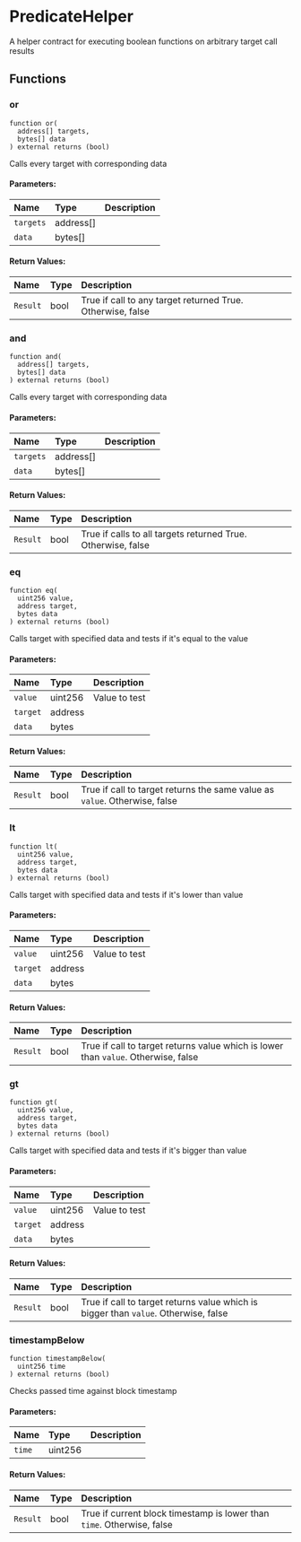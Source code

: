 # PredicateHelper


A helper contract for executing boolean functions on arbitrary target call results




## Functions
### or
```solidity
function or(
  address[] targets,
  bytes[] data
) external returns (bool)
```
Calls every target with corresponding data


#### Parameters:
| Name | Type | Description                                                          |
| :--- | :--- | :------------------------------------------------------------------- |
|`targets` | address[] | 
|`data` | bytes[] | 

#### Return Values:
| Name                           | Type          | Description                                                                  |
| :----------------------------- | :------------ | :--------------------------------------------------------------------------- |
|`Result`| bool | True if call to any target returned True. Otherwise, false

### and
```solidity
function and(
  address[] targets,
  bytes[] data
) external returns (bool)
```
Calls every target with corresponding data


#### Parameters:
| Name | Type | Description                                                          |
| :--- | :--- | :------------------------------------------------------------------- |
|`targets` | address[] | 
|`data` | bytes[] | 

#### Return Values:
| Name                           | Type          | Description                                                                  |
| :----------------------------- | :------------ | :--------------------------------------------------------------------------- |
|`Result`| bool | True if calls to all targets returned True. Otherwise, false

### eq
```solidity
function eq(
  uint256 value,
  address target,
  bytes data
) external returns (bool)
```
Calls target with specified data and tests if it's equal to the value


#### Parameters:
| Name | Type | Description                                                          |
| :--- | :--- | :------------------------------------------------------------------- |
|`value` | uint256 | Value to test  
|`target` | address | 
|`data` | bytes | 

#### Return Values:
| Name                           | Type          | Description                                                                  |
| :----------------------------- | :------------ | :--------------------------------------------------------------------------- |
|`Result`| bool | True if call to target returns the same value as `value`. Otherwise, false

### lt
```solidity
function lt(
  uint256 value,
  address target,
  bytes data
) external returns (bool)
```
Calls target with specified data and tests if it's lower than value


#### Parameters:
| Name | Type | Description                                                          |
| :--- | :--- | :------------------------------------------------------------------- |
|`value` | uint256 | Value to test  
|`target` | address | 
|`data` | bytes | 

#### Return Values:
| Name                           | Type          | Description                                                                  |
| :----------------------------- | :------------ | :--------------------------------------------------------------------------- |
|`Result`| bool | True if call to target returns value which is lower than `value`. Otherwise, false

### gt
```solidity
function gt(
  uint256 value,
  address target,
  bytes data
) external returns (bool)
```
Calls target with specified data and tests if it's bigger than value


#### Parameters:
| Name | Type | Description                                                          |
| :--- | :--- | :------------------------------------------------------------------- |
|`value` | uint256 | Value to test  
|`target` | address | 
|`data` | bytes | 

#### Return Values:
| Name                           | Type          | Description                                                                  |
| :----------------------------- | :------------ | :--------------------------------------------------------------------------- |
|`Result`| bool | True if call to target returns value which is bigger than `value`. Otherwise, false

### timestampBelow
```solidity
function timestampBelow(
  uint256 time
) external returns (bool)
```
Checks passed time against block timestamp


#### Parameters:
| Name | Type | Description                                                          |
| :--- | :--- | :------------------------------------------------------------------- |
|`time` | uint256 | 

#### Return Values:
| Name                           | Type          | Description                                                                  |
| :----------------------------- | :------------ | :--------------------------------------------------------------------------- |
|`Result`| bool | True if current block timestamp is lower than `time`. Otherwise, false

